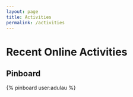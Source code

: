 ```yaml
---
layout: page
title: Activities
permalink: /activities
---
```


# Recent Online Activities

## Pinboard

<div markdown = "0"> {% pinboard user:adulau %} </div>

